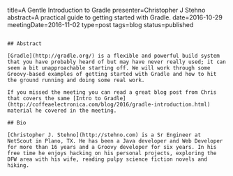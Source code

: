 title=A Gentle Introduction to Gradle
presenter=Christopher J Stehno
abstract=A practical guide to getting started with Gradle.
date=2016-10-29
meetingDate=2016-11-02
type=post
tags=blog
status=published
~~~~~~

## Abstract 

[Gradle](http://gradle.org/) is a flexible and powerful build system that you have probably heard of but may have never really used; it can seem a bit unapproachable starting off. We will work through some Groovy-based examples of getting started with Gradle and how to hit the ground running and doing some real work. 

If you missed the meeting you can read a great blog post from Chris that covers the same [Intro to Gradle](http://coffeaelectronica.com/blog/2016/gradle-introduction.html) material he covered in the meeting.

## Bio

[Christopher J. Stehno](http://stehno.com) is a Sr Engineer at NetScout in Plano, TX. He has been a Java developer and Web Developer for more than 16 years and a Groovy developer for six years. In his free time he enjoys hacking on his personal projects, exploring the DFW area with his wife, reading pulpy science fiction novels and hiking.
